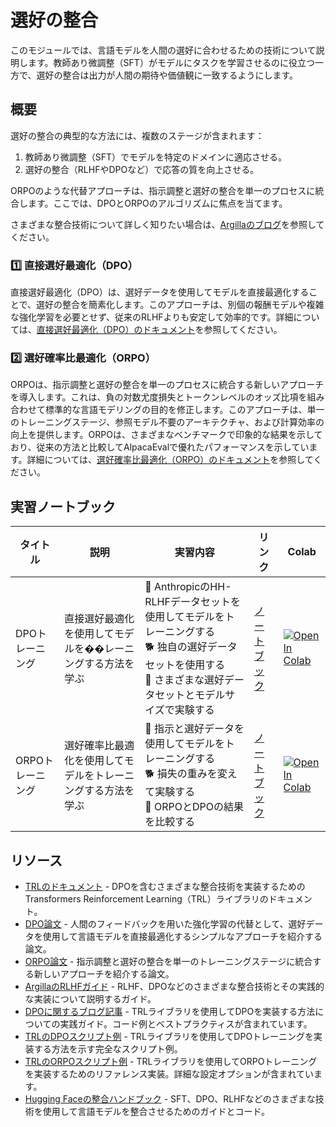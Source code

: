 # 選好の整合

このモジュールでは、言語モデルを人間の選好に合わせるための技術について説明します。教師あり微調整（SFT）がモデルにタスクを学習させるのに役立つ一方で、選好の整合は出力が人間の期待や価値観に一致するようにします。

## 概要

選好の整合の典型的な方法には、複数のステージが含まれます：
1. 教師あり微調整（SFT）でモデルを特定のドメインに適応させる。
2. 選好の整合（RLHFやDPOなど）で応答の質を向上させる。

ORPOのような代替アプローチは、指示調整と選好の整合を単一のプロセスに統合します。ここでは、DPOとORPOのアルゴリズムに焦点を当てます。

さまざまな整合技術について詳しく知りたい場合は、[Argillaのブログ](https://argilla.io/blog/mantisnlp-rlhf-part-8)を参照してください。

### 1️⃣ 直接選好最適化（DPO）

直接選好最適化（DPO）は、選好データを使用してモデルを直接最適化することで、選好の整合を簡素化します。このアプローチは、別個の報酬モデルや複雑な強化学習を必要とせず、従来のRLHFよりも安定して効率的です。詳細については、[直接選好最適化（DPO）のドキュメント](./dpo.md)を参照してください。

### 2️⃣ 選好確率比最適化（ORPO）

ORPOは、指示調整と選好の整合を単一のプロセスに統合する新しいアプローチを導入します。これは、負の対数尤度損失とトークンレベルのオッズ比項を組み合わせて標準的な言語モデリングの目的を修正します。このアプローチは、単一のトレーニングステージ、参照モデル不要のアーキテクチャ、および計算効率の向上を提供します。ORPOは、さまざまなベンチマークで印象的な結果を示しており、従来の方法と比較してAlpacaEvalで優れたパフォーマンスを示しています。詳細については、[選好確率比最適化（ORPO）のドキュメント](./orpo.md)を参照してください。

## 実習ノートブック

| タイトル | 説明 | 実習内容 | リンク | Colab |
|-------|-------------|----------|------|-------|
| DPOトレーニング | 直接選好最適化を使用してモデルを��レーニングする方法を学ぶ | 🐢 AnthropicのHH-RLHFデータセットを使用してモデルをトレーニングする<br>🐕 独自の選好データセットを使用する<br>🦁 さまざまな選好データセットとモデルサイズで実験する | [ノートブック](./notebooks/dpo_finetuning_example.ipynb) | <a target="_blank" href="https://colab.research.google.com/github/huggingface/smol-course/blob/main/2_preference_alignment/notebooks/dpo_finetuning_example.ipynb"><img src="https://colab.research.google.com/assets/colab-badge.svg" alt="Open In Colab"/></a> |
| ORPOトレーニング | 選好確率比最適化を使用してモデルをトレーニングする方法を学ぶ | 🐢 指示と選好データを使用してモデルをトレーニングする<br>🐕 損失の重みを変えて実験する<br>🦁 ORPOとDPOの結果を比較する | [ノートブック](./notebooks/orpo_finetuning_example.ipynb) | <a target="_blank" href="https://colab.research.google.com/github/huggingface/smol-course/blob/main/2_preference_alignment/notebooks/orpo_finetuning_example.ipynb"><img src="https://colab.research.google.com/assets/colab-badge.svg" alt="Open In Colab"/></a> |

## リソース

- [TRLのドキュメント](https://huggingface.co/docs/trl/index) - DPOを含むさまざまな整合技術を実装するためのTransformers Reinforcement Learning（TRL）ライブラリのドキュメント。
- [DPO論文](https://arxiv.org/abs/2305.18290) - 人間のフィードバックを用いた強化学習の代替として、選好データを使用して言語モデルを直接最適化するシンプルなアプローチを紹介する論文。
- [ORPO論文](https://arxiv.org/abs/2403.07691) - 指示調整と選好の整合を単一のトレーニングステージに統合する新しいアプローチを紹介する論文。
- [ArgillaのRLHFガイド](https://argilla.io/blog/mantisnlp-rlhf-part-8/) - RLHF、DPOなどのさまざまな整合技術とその実践的な実装について説明するガイド。
- [DPOに関するブログ記事](https://huggingface.co/blog/dpo-trl) - TRLライブラリを使用してDPOを実装する方法についての実践ガイド。コード例とベストプラクティスが含まれています。
- [TRLのDPOスクリプト例](https://github.com/huggingface/trl/blob/main/examples/scripts/dpo.py) - TRLライブラリを使用してDPOトレーニングを実装する方法を示す完全なスクリプト例。
- [TRLのORPOスクリプト例](https://github.com/huggingface/trl/blob/main/examples/scripts/orpo.py) - TRLライブラリを使用してORPOトレーニングを実装するためのリファレンス実装。詳細な設定オプションが含まれています。
- [Hugging Faceの整合ハンドブック](https://github.com/huggingface/alignment-handbook) - SFT、DPO、RLHFなどのさまざまな技術を使用して言語モデルを整合させるためのガイドとコード。
